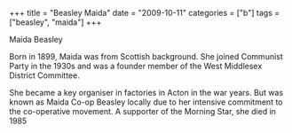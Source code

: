 +++
title = "Beasley Maida"
date = "2009-10-11"
categories = ["b"]
tags = ["beasley", "maida"]
+++

Maida Beasley

Born in 1899, Maida was from Scottish background. She joined Communist Party in the 1930s and was a founder member of the West Middlesex District Committee.

She became a key organiser in factories in Acton in the war years. But was known as Maida Co-op Beasley locally due to her intensive commitment to the co-operative movement. A supporter of the Morning Star, she died in 1985
